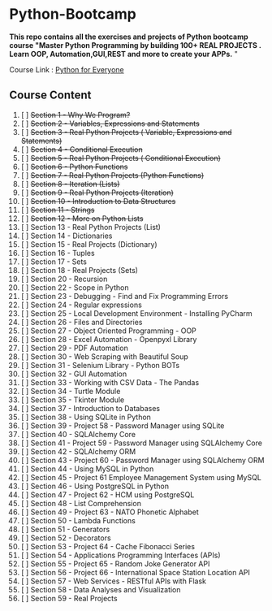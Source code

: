 # Python-Bootcamp

**This repo contains all the exercises and projects of Python bootcamp course "Master Python Programming by building 100+ REAL PROJECTS . Learn OOP, Automation,GUI,REST and more to create your APPs.**
"

Course Link : [Python for Everyone](https://www.udemy.com/course/python-foreveryone/learn/)

## Course Content
1. [ ] ~~Section 1 - Why We Program?~~
2. [ ] ~~Section 2 - Variables, Expressions and Statements~~
3. [ ] ~~Section 3 - Real Python Projects ( Variable, Expressions and Statements)~~
4. [ ] ~~Section 4 - Conditional Execution~~
5. [ ] ~~Section 5 - Real Python Projects ( Conditional Execution)~~
6. [ ] ~~Section 6 - Python Functions~~
7. [ ] ~~Section 7 - Real Python Projects (Python Functions)~~
8. [ ] ~~Section 8 - Iteration (Lists)~~
9. [ ] ~~Section 9 - Real Python Projects (Iteration)~~
10. [ ] ~~Section 10 - Introduction to Data Structures~~
11. [ ] ~~Section 11 - Strings~~
12. [ ] ~~Section 12 - More on Python Lists~~
13. [ ] Section 13 - Real Python Projects (List)
14. [ ] Section 14 - Dictionaries
15. [ ] Section 15 - Real Projects (Dictionary)
16. [ ] Section 16 - Tuples
17. [ ] Section 17 - Sets
18. [ ] Section 18 - Real Projects (Sets)
19. [ ] Section 20 - Recursion
20. [ ] Section 22 - Scope in Python
21. [ ] Section 23 - Debugging - Find and Fix Programming Errors
22. [ ] Section 24 - Regular expressions
23. [ ] Section 25 - Local Development Environment - Installing PyCharm
24. [ ] Section 26 - Files and Directories
25. [ ] Section 27 - Object Oriented Programming - OOP
26. [ ] Section 28 - Excel Automation - Openpyxl Library
27. [ ] Section 29 - PDF Automation
28. [ ] Section 30 - Web Scraping with Beautiful Soup
29. [ ] Section 31 - Selenium Library - Python BOTs
30. [ ] Section 32 - GUI Automation
31. [ ] Section 33 - Working with CSV Data - The Pandas
32. [ ] Section 34 - Turtle Module
33. [ ] Section 35 - Tkinter Module
34. [ ] Section 37 - Introduction to Databases
35. [ ] Section 38 - Using SQLite in Python
36. [ ] Section 39 - Project 58 - Password Manager using SQLite
37. [ ] Section 40 - SQLAlchemy Core
38. [ ] Section 41 - Project 59 -  Password Manager using SQLAlchemy Core
39. [ ] Section 42 - SQLAlchemy ORM
40. [ ] Section 43 - Project 60 -  Password Manager using SQLAlchemy ORM
41. [ ] Section 44 -  Using MySQL in Python
42. [ ] Section 45 - Project 61 Employee Management System using MySQL
43. [ ] Section 46 -  Using PostgreSQL in Python
44. [ ] Section 47 -  Project 62 - HCM using PostgreSQL
45. [ ] Section 48 - List Comprehension
46. [ ] Section 49 - Project 63 - NATO Phonetic Alphabet
47. [ ] Section 50 - Lambda Functions
48. [ ] Section 51 - Generators
49. [ ] Section 52 - Decorators
50. [ ] Section 53 - Project 64 - Cache Fibonacci Series
51. [ ] Section 54 - Applications Programming Interfaces (APIs)
52. [ ] Section 55 - Project 65 - Random Joke Generator API
53. [ ] Section 56 - Project 66 - International Space Station Location API
54. [ ] Section 57 - Web Services - RESTful APIs with Flask
55. [ ] Section 58 - Data Analyses and Visualization
56. [ ] Section 59 - Real Projects